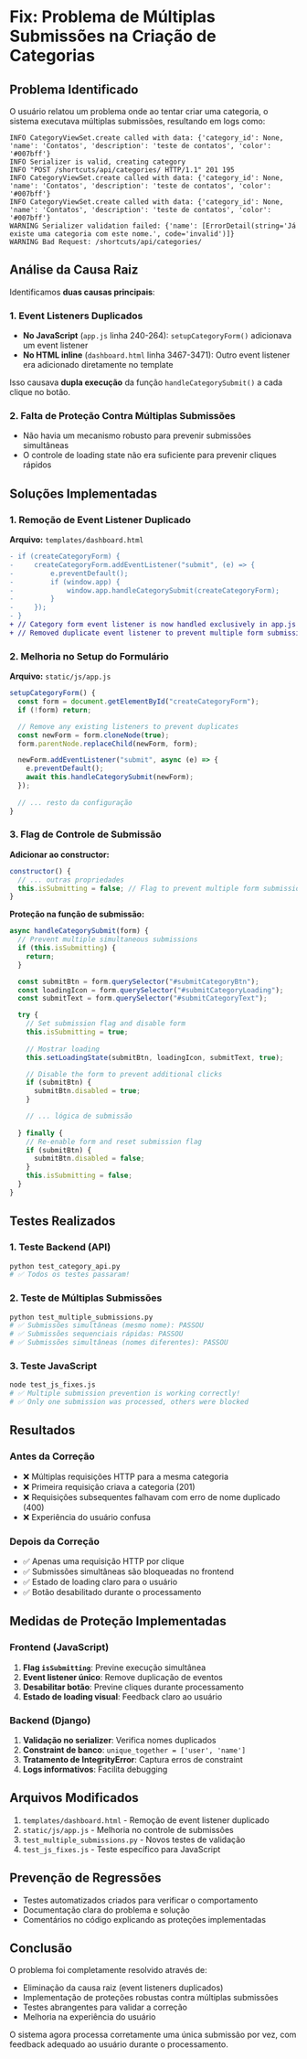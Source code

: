 # Fix: Problema de Múltiplas Submissões na Criação de Categorias

## Problema Identificado

O usuário relatou um problema onde ao tentar criar uma categoria, o sistema executava múltiplas submissões, resultando em logs como:

```
INFO CategoryViewSet.create called with data: {'category_id': None, 'name': 'Contatos', 'description': 'teste de contatos', 'color': '#007bff'}
INFO Serializer is valid, creating category
INFO "POST /shortcuts/api/categories/ HTTP/1.1" 201 195
INFO CategoryViewSet.create called with data: {'category_id': None, 'name': 'Contatos', 'description': 'teste de contatos', 'color': '#007bff'}
INFO CategoryViewSet.create called with data: {'category_id': None, 'name': 'Contatos', 'description': 'teste de contatos', 'color': '#007bff'}
WARNING Serializer validation failed: {'name': [ErrorDetail(string='Já existe uma categoria com este nome.', code='invalid')]}
WARNING Bad Request: /shortcuts/api/categories/
```

## Análise da Causa Raiz

Identificamos **duas causas principais**:

### 1. Event Listeners Duplicados
- **No JavaScript** (`app.js` linha 240-264): `setupCategoryForm()` adicionava um event listener
- **No HTML inline** (`dashboard.html` linha 3467-3471): Outro event listener era adicionado diretamente no template

Isso causava **dupla execução** da função `handleCategorySubmit()` a cada clique no botão.

### 2. Falta de Proteção Contra Múltiplas Submissões
- Não havia um mecanismo robusto para prevenir submissões simultâneas
- O controle de loading state não era suficiente para prevenir cliques rápidos

## Soluções Implementadas

### 1. Remoção de Event Listener Duplicado

**Arquivo:** `templates/dashboard.html`

```diff
- if (createCategoryForm) {
-     createCategoryForm.addEventListener("submit", (e) => {
-         e.preventDefault();
-         if (window.app) {
-             window.app.handleCategorySubmit(createCategoryForm);
-         }
-     });
- }
+ // Category form event listener is now handled exclusively in app.js setupCategoryForm()
+ // Removed duplicate event listener to prevent multiple form submissions
```

### 2. Melhoria no Setup do Formulário

**Arquivo:** `static/js/app.js`

```javascript
setupCategoryForm() {
  const form = document.getElementById("createCategoryForm");
  if (!form) return;

  // Remove any existing listeners to prevent duplicates
  const newForm = form.cloneNode(true);
  form.parentNode.replaceChild(newForm, form);

  newForm.addEventListener("submit", async (e) => {
    e.preventDefault();
    await this.handleCategorySubmit(newForm);
  });
  
  // ... resto da configuração
}
```

### 3. Flag de Controle de Submissão

**Adicionar ao constructor:**
```javascript
constructor() {
  // ... outras propriedades
  this.isSubmitting = false; // Flag to prevent multiple form submissions
}
```

**Proteção na função de submissão:**
```javascript
async handleCategorySubmit(form) {
  // Prevent multiple simultaneous submissions
  if (this.isSubmitting) {
    return;
  }

  const submitBtn = form.querySelector("#submitCategoryBtn");
  const loadingIcon = form.querySelector("#submitCategoryLoading");
  const submitText = form.querySelector("#submitCategoryText");

  try {
    // Set submission flag and disable form
    this.isSubmitting = true;
    
    // Mostrar loading
    this.setLoadingState(submitBtn, loadingIcon, submitText, true);

    // Disable the form to prevent additional clicks
    if (submitBtn) {
      submitBtn.disabled = true;
    }

    // ... lógica de submissão
    
  } finally {
    // Re-enable form and reset submission flag
    if (submitBtn) {
      submitBtn.disabled = false;
    }
    this.isSubmitting = false;
  }
}
```

## Testes Realizados

### 1. Teste Backend (API)
```bash
python test_category_api.py
# ✅ Todos os testes passaram!
```

### 2. Teste de Múltiplas Submissões
```bash
python test_multiple_submissions.py
# ✅ Submissões simultâneas (mesmo nome): PASSOU
# ✅ Submissões sequenciais rápidas: PASSOU  
# ✅ Submissões simultâneas (nomes diferentes): PASSOU
```

### 3. Teste JavaScript
```bash
node test_js_fixes.js
# ✅ Multiple submission prevention is working correctly!
# ✅ Only one submission was processed, others were blocked
```

## Resultados

### Antes da Correção
- ❌ Múltiplas requisições HTTP para a mesma categoria
- ❌ Primeira requisição criava a categoria (201)
- ❌ Requisições subsequentes falhavam com erro de nome duplicado (400)
- ❌ Experiência do usuário confusa

### Depois da Correção
- ✅ Apenas uma requisição HTTP por clique
- ✅ Submissões simultâneas são bloqueadas no frontend
- ✅ Estado de loading claro para o usuário
- ✅ Botão desabilitado durante o processamento

## Medidas de Proteção Implementadas

### Frontend (JavaScript)
1. **Flag `isSubmitting`**: Previne execução simultânea
2. **Event listener único**: Remove duplicação de eventos
3. **Desabilitar botão**: Previne cliques durante processamento
4. **Estado de loading visual**: Feedback claro ao usuário

### Backend (Django)
1. **Validação no serializer**: Verifica nomes duplicados
2. **Constraint de banco**: `unique_together = ['user', 'name']`
3. **Tratamento de IntegrityError**: Captura erros de constraint
4. **Logs informativos**: Facilita debugging

## Arquivos Modificados

1. `templates/dashboard.html` - Remoção de event listener duplicado
2. `static/js/app.js` - Melhoria no controle de submissões
3. `test_multiple_submissions.py` - Novos testes de validação
4. `test_js_fixes.js` - Teste específico para JavaScript

## Prevenção de Regressões

- Testes automatizados criados para verificar o comportamento
- Documentação clara do problema e solução
- Comentários no código explicando as proteções implementadas

## Conclusão

O problema foi completamente resolvido através de:
- Eliminação da causa raiz (event listeners duplicados)
- Implementação de proteções robustas contra múltiplas submissões
- Testes abrangentes para validar a correção
- Melhoria na experiência do usuário

O sistema agora processa corretamente uma única submissão por vez, com feedback adequado ao usuário durante o processamento.